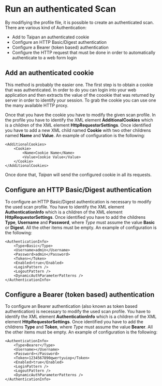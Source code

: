 # Run an authenticated Scan

By modifiying the profile file, it is possible to create an authenticated scan. There are various kind of Authentication:

* Add to Taipan an authenticated cookie
* Configure an HTTP Basic/Digest authentication
* Configure a Bearer (token based) authentication
* Configure the HTTP request that must be done in order to automatically authenticate to a web form login

## Add an authenticated cookie
This method is probably the easier one. The first step is to obtain a cookie that was authenticated. In order to do you can login into your web application and then extracts the value of the coookie that was returned by server in order to identify your session. To grab the cookie you can use one the many available HTTP proxy.

Once that you have the cookie you have to modify the given scan profile. In the profile you have to identify the XML element **AdditionalCookies** which is a children of the XML element **HttpRequestorSettings**. Once identified you have to add a new XML child named **Cookie** with two other childrens named **Name** and **Value**. An example of configuration is the following:

    <AdditionalCookies>
        <Cookie>
            <Name>Cookie Name</Name>
            <Value>Cookie Value</Value>
        </Cookie>
    </AdditionalCookies>
    
Once done that, *Taipan* will send the configured cookie in all its requests.

## Configure an HTTP Basic/Digest authentication
To configure an HTTP Basic/Digest authentication is necessary to modify the used scan profile. You have to identify the XML element **AuthenticationInfo** which is a children of the XML element **HttpRequestorSettings**. Once identified you have to add the childrens **Type**, **Username** and **Password**, where *Type* must assume the value **Basic** or **Digest**. All the other items must be empty. An example of configuration is the following:

    <AuthenticationInfo>
        <Type>Basic</Type>
        <Username>admin</Username>
        <Password>admin</Password>
        <Token></Token>
        <Enabled>true</Enabled>
        <LoginPattern />
        <LogoutPattern />
        <DynamicAuthParameterPatterns />
    </AuthenticationInfo>
    
## Configure a Bearer (token based) authentication
To configure an Bearer authentication (also known as token based authentication) is necessary to modify the used scan profile. You have to identify the XML element **AuthenticationInfo** which is a children of the XML element **HttpRequestorSettings**. Once identified you have to add the childrens **Type** and **Token**, where *Type* must assume the value **Bearer**. All the other items must be empty. An example of configuration is the following:

    <AuthenticationInfo>
        <Type>Bearer</Type>
        <Username></Username>
        <Password></Password>
        <Token>1234567890qwertyuiop</Token>
        <Enabled>true</Enabled>
        <LoginPattern />
        <LogoutPattern />
        <DynamicAuthParameterPatterns />
    </AuthenticationInfo>

